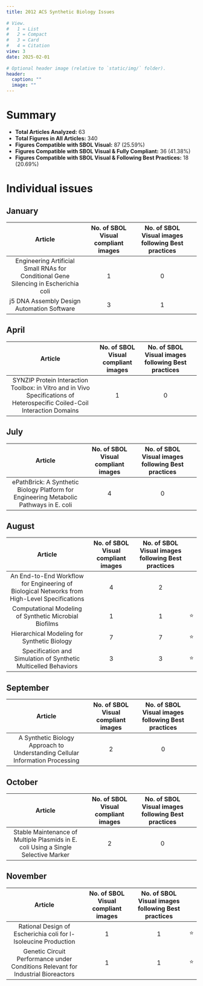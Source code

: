 ```yaml
---  
title: 2012 ACS Synthetic Biology Issues  
  
# View.  
#   1 = List  
#   2 = Compact  
#   3 = Card  
#   4 = Citation  
view: 3  
date: 2025-02-01  
  
# Optional header image (relative to `static/img/` folder).  
header:  
  caption: ""  
  image: ""  
---
```

# Summary
  
- **Total Articles Analyzed:** 63  
- **Total Figures in All Articles:** 340  
- **Figures Compatible with SBOL Visual:** 87 (25.59%)  
- **Figures Compatible with SBOL Visual & Fully Compliant:** 36 (41.38%)  
- **Figures Compatible with SBOL Visual & Following Best Practices:** 18 (20.69%)
# Individual issues

## January

|Article|No. of SBOL Visual compliant images|No. of SBOL Visual images following Best practices||
| :---: | :---: | :---: | :---: |
|Engineering Artificial Small RNAs for Conditional Gene Silencing in Escherichia coli|1|0||
|j5 DNA Assembly Design Automation Software|3|1||

## April

|Article|No. of SBOL Visual compliant images|No. of SBOL Visual images following Best practices||
| :---: | :---: | :---: | :---: |
|SYNZIP Protein Interaction Toolbox: in Vitro and in Vivo Specifications of Heterospecific Coiled-Coil Interaction Domains|1|0||

## July

|Article|No. of SBOL Visual compliant images|No. of SBOL Visual images following Best practices||
| :---: | :---: | :---: | :---: |
|ePathBrick: A Synthetic Biology Platform for Engineering Metabolic Pathways in E. coli|4|0||

## August

|Article|No. of SBOL Visual compliant images|No. of SBOL Visual images following Best practices||
| :---: | :---: | :---: | :---: |
|An End-to-End Workflow for Engineering of Biological Networks from High-Level Specifications|4|2||
|Computational Modeling of Synthetic Microbial Biofilms|1|1|:star:|
|Hierarchical Modeling for Synthetic Biology|7|7|:star:|
|Specification and Simulation of Synthetic Multicelled Behaviors|3|3|:star:|

## September

|Article|No. of SBOL Visual compliant images|No. of SBOL Visual images following Best practices||
| :---: | :---: | :---: | :---: |
|A Synthetic Biology Approach to Understanding Cellular Information Processing|2|0||

## October

|Article|No. of SBOL Visual compliant images|No. of SBOL Visual images following Best practices||
| :---: | :---: | :---: | :---: |
|Stable Maintenance of Multiple Plasmids in E. coli Using a Single Selective Marker|2|0||

## November

|Article|No. of SBOL Visual compliant images|No. of SBOL Visual images following Best practices||
| :---: | :---: | :---: | :---: |
|Rational Design of Escherichia coli for l-Isoleucine Production|1|1|:star:|
|Genetic Circuit Performance under Conditions Relevant for Industrial Bioreactors|1|1|:star:|
